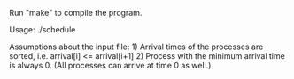Run "make" to compile the program.

Usage: ./schedule <inputfile> <quantum> 

Assumptions about the input file:
	1) Arrival times of the processes are sorted, i.e. arrival[i] <= arrival[i+1] 
	2) Process with the minimum arrival time is always 0. (All processes can arrive at time 0 as well.)
                
